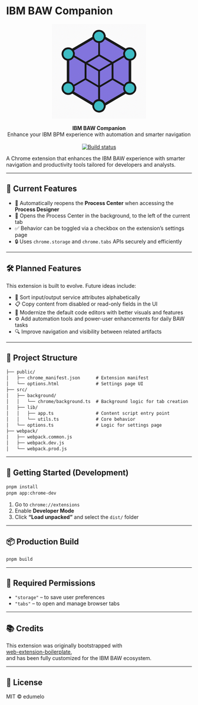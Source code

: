 # IBM BAW Companion
<p align="center">
  <img src="baw-companion.png" alt="IBM BAW Companion logo" width="256" />
</p>

<p align="center">
  <strong>IBM BAW Companion</strong>  
  <br/>Enhance your IBM BPM experience with automation and smarter navigation
  <br/><br/>
  <a href="https://github.com/EduMelo/ibm-baw-companion/actions">
    <img src="https://github.com/EduMelo/ibm-baw-companion/actions/workflows/ci.yml/badge.svg" alt="Build status" />
  </a>
</p>

A Chrome extension that enhances the IBM BAW experience with smarter navigation and productivity tools tailored for developers and analysts.

---

## 🔧 Current Features

- 🔁 Automatically reopens the **Process Center** when accessing the **Process Designer**
- 🧠 Opens the Process Center in the background, to the left of the current tab
- ✅ Behavior can be toggled via a checkbox on the extension’s settings page
- 🔒 Uses `chrome.storage` and `chrome.tabs` APIs securely and efficiently

---

## 🛠️ Planned Features

This extension is built to evolve. Future ideas include:

- 🧹 Sort input/output service attributes alphabetically
- 📋 Copy content from disabled or read-only fields in the UI
- 🧪 Modernize the default code editors with better visuals and features
- ⚙️ Add automation tools and power-user enhancements for daily BAW tasks
- 🔍 Improve navigation and visibility between related artifacts

---

## 📁 Project Structure

```
├── public/
│   ├── chrome_manifest.json      # Extension manifest
│   └── options.html              # Settings page UI
├── src/
│   ├── background/
│   │   └── chrome/background.ts  # Background logic for tab creation
│   ├── lib/
│   │   ├── app.ts                # Content script entry point
│   │   └── utils.ts              # Core behavior
│   └── options.ts                # Logic for settings page
├── webpack/
│   ├── webpack.common.js
│   ├── webpack.dev.js
│   └── webpack.prod.js
```

---

## 🚀 Getting Started (Development)

```bash
pnpm install
pnpm app:chrome-dev
```

1. Go to `chrome://extensions`
2. Enable **Developer Mode**
3. Click **“Load unpacked”** and select the `dist/` folder

---

## 📦 Production Build

```bash
pnpm build
```

---

## 🔐 Required Permissions

- `"storage"` – to save user preferences
- `"tabs"` – to open and manage browser tabs

---

## 📚 Credits

This extension was originally bootstrapped with  
[web-extension-boilerplate](https://github.com/davidnguyen11/web-extension-boilerplate),  
and has been fully customized for the IBM BAW ecosystem.

---

## 📝 License

MIT © edumelo